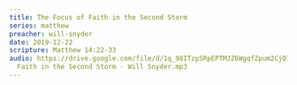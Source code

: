 ```yaml
---
title: The Focus of Faith in the Second Storm
series: matthew
preacher: will-snyder
date: 2019-12-22
scripture: Matthew 14:22-33
audio: https://drive.google.com/file/d/1q_98ITzpSRpEPTMJZ6WgqfZpum2CjQ7_/view
  Faith in the Second Storm - Will Snyder.mp3
---
```

